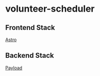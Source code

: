 # volunteer-scheduler

## Frontend Stack

[Astro](https://astro.build/)

## Backend Stack

[Payload](https://payloadcms.com/)
